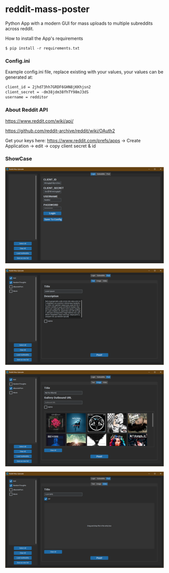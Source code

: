 # reddit-mass-poster
Python App with a modern GUI for mass uploads to multiple subreddits across reddit.


How to install the App's requirements
```console
$ pip install -r requirements.txt
```

### Config.ini

Example config.ini file, replace existing with your values, your values can be generated at:

```config
client_id = 2jhd73hh7GRDF6GHN8jKKhjsn2
client_secret = -dm38jdm38fhTY98mJ3dS
username = redditor
```

### About Reddit API
https://www.reddit.com/wiki/api/

https://github.com/reddit-archive/reddit/wiki/OAuth2

Get your keys here:
https://www.reddit.com/prefs/apps -> Create Application -> edit -> copy client secret & id


### ShowCase

![img.png](images/showcase2.png)

![img.png](images/showcase3.png)

![img.png](images/showcase1.png)

![img.png](images/showcase4.png)
